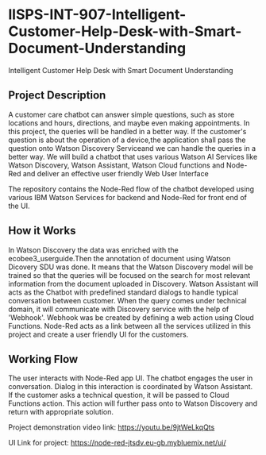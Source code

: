 # llSPS-INT-907-Intelligent-Customer-Help-Desk-with-Smart-Document-Understanding
Intelligent Customer Help Desk with Smart Document Understanding

## Project Description
A customer care chatbot can answer simple questions, such as store locations and hours, directions, and maybe even making appointments. In this project, the queries will be handled in a better way. If the customer's question is about the operation of a device,the application shall pass the question onto Watson Discovery Serviceand we can handle the queries in a better way. We will build a chatbot that uses various Watson AI Services like Watson Discovery, Watson Assistant, Watson Cloud functions and Node-Red and deliver an effective user friendly Web User Interface

The repository contains the Node-Red flow of the chatbot developed using various IBM Watson Services for backend and Node-Red for front end of the UI.

## How it Works
In Watson Discovery the data was enriched with the ecobee3_userguide.Then the annotation of document using Watson Dicovery SDU was done. It means that the Watson Discovery model will be trained so that the queries will be focused on the search for most relevant information from the document uploaded in Discovery. Watson Assistant will acts as the Chatbot with predefined standard dialogs to handle typical conversation between customer. When the query comes under technical domain, it will communicate with Discovery service with the help of 'Webhook'. Webhook was be created by defining a web action using Cloud Functions. Node-Red acts as a link between all the services utilized in this project and create a user friendly UI for the customers.

## Working Flow
The user interacts with Node-Red app UI. The chatbot engages the user in conversation.
Dialog in this interaction is coordinated by Watson Assistant.
If the customer asks a technical question, it will be passed to Cloud Functions action.
This action will further pass onto to Watson Discovery and return with appropriate solution.

Project demonstration video link: https://youtu.be/9jtWeLkqQts

UI Link for project: https://node-red-jtsdv.eu-gb.mybluemix.net/ui/
